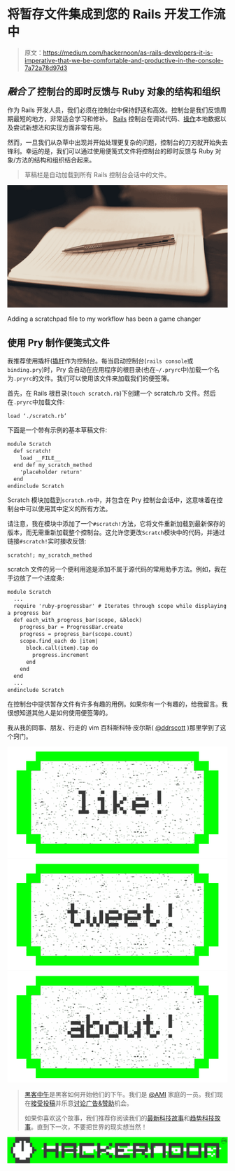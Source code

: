# 将暂存文件集成到您的 Rails 开发工作流中

> 原文：<https://medium.com/hackernoon/as-rails-developers-it-is-imperative-that-we-be-comfortable-and-productive-in-the-console-7a72a78d97d3>

## ***融合了*** 控制台的即时反馈与 Ruby 对象的结构和组织

作为 Rails 开发人员，我们必须在控制台中保持舒适和高效。控制台是我们反馈周期最短的地方，非常适合学习和修补。 [Rails](https://hackernoon.com/tagged/rails) 控制台在调试代码、[操作](https://hackernoon.com/tagged/manipulating)本地数据以及尝试新想法和实现方面非常有用。

然而，一旦我们从杂草中出现并开始处理更复杂的问题，控制台的刀刃就开始失去锋利。幸运的是，我们可以通过使用便笺式文件将控制台的即时反馈与 Ruby 对象/方法的结构和组织结合起来。

> 草稿栏是自动加载到所有 Rails 控制台会话中的文件。

![](img/10ce19919300c1f3ac06e8a1ab86ff87.png)

Adding a scratchpad file to my workflow has been a game changer

## 使用 Pry 制作便笺式文件

我推荐使用撬杆([撬杆](https://github.com/rweng/pry-rails)作为控制台。每当启动控制台(`rails console`或`binding.pry`)时，Pry 会自动在应用程序的根目录(也在`~/.pryrc`中)加载一个名为`.pryrc`的文件。我们可以使用该文件来加载我们的便签簿。

首先，在 Rails 根目录(`touch scratch.rb`)下创建一个 scratch.rb 文件。然后在`.pryrc`中加载文件:

```
load ‘./scratch.rb’
```

下面是一个带有示例的基本草稿文件:

```
module Scratch
  def scratch!
    load __FILE__
  end def my_scratch_method
    'placeholder return'
  end
endinclude Scratch
```

Scratch 模块加载到`scratch.rb`中，并包含在 Pry 控制台会话中，这意味着在控制台中可以使用其中定义的所有方法。

请注意，我在模块中添加了一个`#scratch!`方法，它将文件重新加载到最新保存的版本，而无需重新加载整个控制台。这允许您更改`Scratch`模块中的代码，并通过链接`#scratch!`实时接收反馈:

```
scratch!; my_scratch_method
```

scratch 文件的另一个便利用途是添加不属于源代码的常用助手方法。例如，我在手边放了一个进度条:

```
module Scratch
  ...
  require 'ruby-progressbar' # Iterates through scope while displaying a progress bar
  def each_with_progress_bar(scope, &block)
    progress_bar = ProgressBar.create
    progress = progress_bar(scope.count)
    scope.find_each do |item|
      block.call(item).tap do
        progress.increment
      end
    end
  end
  ...
endinclude Scratch
```

在控制台中提供暂存文件有许多有趣的用例。如果你有一个有趣的，给我留言。我很想知道其他人是如何使用便签簿的。

我从我的同事、朋友、行走的 vim 百科斯科特·皮尔斯( [@ddrscott](http://ddrscott.github.io/) )那里学到了这个窍门。

[![](img/50ef4044ecd4e250b5d50f368b775d38.png)](http://bit.ly/HackernoonFB)[![](img/979d9a46439d5aebbdcdca574e21dc81.png)](https://goo.gl/k7XYbx)[![](img/2930ba6bd2c12218fdbbf7e02c8746ff.png)](https://goo.gl/4ofytp)

> [黑客中午](http://bit.ly/Hackernoon)是黑客如何开始他们的下午。我们是 [@AMI](http://bit.ly/atAMIatAMI) 家庭的一员。我们现在[接受投稿](http://bit.ly/hackernoonsubmission)并乐意[讨论广告&赞助](mailto:partners@amipublications.com)机会。
> 
> 如果你喜欢这个故事，我们推荐你阅读我们的[最新科技故事](http://bit.ly/hackernoonlatestt)和[趋势科技故事](https://hackernoon.com/trending)。直到下一次，不要把世界的现实想当然！

![](img/be0ca55ba73a573dce11effb2ee80d56.png)